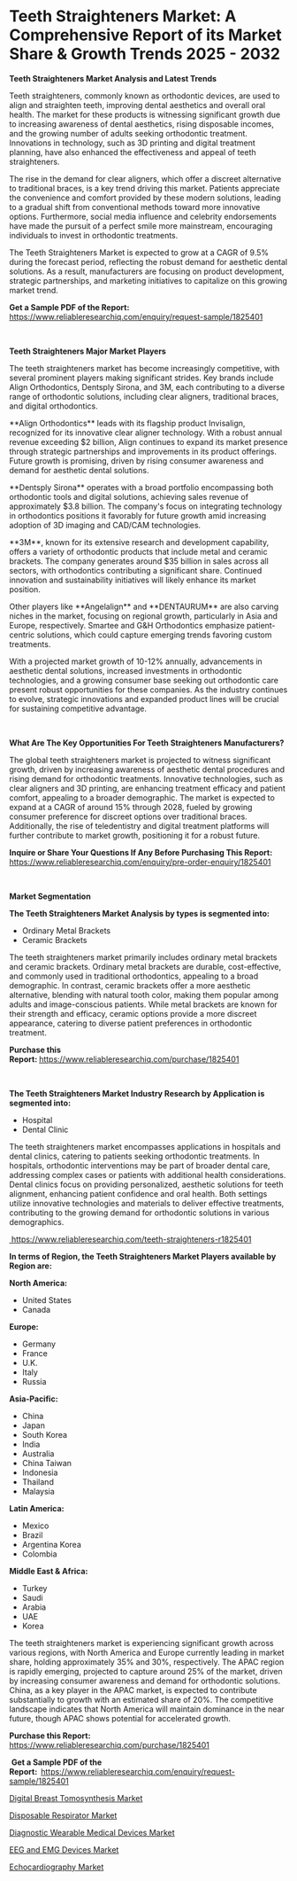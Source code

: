 <p><h1>Teeth Straighteners Market: A Comprehensive Report of its Market Share & Growth Trends 2025 - 2032</h1></p><p><strong>Teeth Straighteners Market Analysis and Latest Trends</strong></p>
<p><p>Teeth straighteners, commonly known as orthodontic devices, are used to align and straighten teeth, improving dental aesthetics and overall oral health. The market for these products is witnessing significant growth due to increasing awareness of dental aesthetics, rising disposable incomes, and the growing number of adults seeking orthodontic treatment. Innovations in technology, such as 3D printing and digital treatment planning, have also enhanced the effectiveness and appeal of teeth straighteners.</p><p>The rise in the demand for clear aligners, which offer a discreet alternative to traditional braces, is a key trend driving this market. Patients appreciate the convenience and comfort provided by these modern solutions, leading to a gradual shift from conventional methods toward more innovative options. Furthermore, social media influence and celebrity endorsements have made the pursuit of a perfect smile more mainstream, encouraging individuals to invest in orthodontic treatments.</p><p>The Teeth Straighteners Market is expected to grow at a CAGR of 9.5% during the forecast period, reflecting the robust demand for aesthetic dental solutions. As a result, manufacturers are focusing on product development, strategic partnerships, and marketing initiatives to capitalize on this growing market trend.</p></p>
<p><strong>Get a Sample PDF of the Report:&nbsp;</strong> <a href="https://www.reliableresearchiq.com/enquiry/request-sample/1825401?utm_campaign=1144&utm_medium=2&utm_source=Github&utm_content=ia&utm_term=03032025&utm_id=teeth-straighteners">https://www.reliableresearchiq.com/enquiry/request-sample/1825401</a></p>
<p>&nbsp;</p>
<p><strong>Teeth Straighteners Major Market Players</strong></p>
<p><p>The teeth straighteners market has become increasingly competitive, with several prominent players making significant strides. Key brands include Align Orthodontics, Dentsply Sirona, and 3M, each contributing to a diverse range of orthodontic solutions, including clear aligners, traditional braces, and digital orthodontics.</p><p>**Align Orthodontics** leads with its flagship product Invisalign, recognized for its innovative clear aligner technology. With a robust annual revenue exceeding $2 billion, Align continues to expand its market presence through strategic partnerships and improvements in its product offerings. Future growth is promising, driven by rising consumer awareness and demand for aesthetic dental solutions.</p><p>**Dentsply Sirona** operates with a broad portfolio encompassing both orthodontic tools and digital solutions, achieving sales revenue of approximately $3.8 billion. The company's focus on integrating technology in orthodontics positions it favorably for future growth amid increasing adoption of 3D imaging and CAD/CAM technologies.</p><p>**3M**, known for its extensive research and development capability, offers a variety of orthodontic products that include metal and ceramic brackets. The company generates around $35 billion in sales across all sectors, with orthodontics contributing a significant share. Continued innovation and sustainability initiatives will likely enhance its market position.</p><p>Other players like **Angelalign** and **DENTAURUM** are also carving niches in the market, focusing on regional growth, particularly in Asia and Europe, respectively. Smartee and G&H Orthodontics emphasize patient-centric solutions, which could capture emerging trends favoring custom treatments.</p><p>With a projected market growth of 10-12% annually, advancements in aesthetic dental solutions, increased investments in orthodontic technologies, and a growing consumer base seeking out orthodontic care present robust opportunities for these companies. As the industry continues to evolve, strategic innovations and expanded product lines will be crucial for sustaining competitive advantage.</p></p>
<p>&nbsp;</p>
<p><strong>What Are The Key Opportunities For Teeth Straighteners Manufacturers?</strong></p>
<p><p>The global teeth straighteners market is projected to witness significant growth, driven by increasing awareness of aesthetic dental procedures and rising demand for orthodontic treatments. Innovative technologies, such as clear aligners and 3D printing, are enhancing treatment efficacy and patient comfort, appealing to a broader demographic. The market is expected to expand at a CAGR of around 15% through 2028, fueled by growing consumer preference for discreet options over traditional braces. Additionally, the rise of teledentistry and digital treatment platforms will further contribute to market growth, positioning it for a robust future.</p></p>
<p><strong>Inquire or Share Your Questions If Any Before Purchasing This Report:</strong> <a href="https://www.reliableresearchiq.com/enquiry/pre-order-enquiry/1825401?utm_campaign=1144&utm_medium=2&utm_source=Github&utm_content=ia&utm_term=03032025&utm_id=teeth-straighteners">https://www.reliableresearchiq.com/enquiry/pre-order-enquiry/1825401</a></p>
<p>&nbsp;</p>
<p><strong>Market Segmentation</strong></p>
<p><strong>The Teeth Straighteners Market Analysis by types is segmented into:</strong></p>
<p><ul><li>Ordinary Metal Brackets</li><li>Ceramic Brackets</li></ul></p>
<p><p>The teeth straighteners market primarily includes ordinary metal brackets and ceramic brackets. Ordinary metal brackets are durable, cost-effective, and commonly used in traditional orthodontics, appealing to a broad demographic. In contrast, ceramic brackets offer a more aesthetic alternative, blending with natural tooth color, making them popular among adults and image-conscious patients. While metal brackets are known for their strength and efficacy, ceramic options provide a more discreet appearance, catering to diverse patient preferences in orthodontic treatment.</p></p>
<p><strong>Purchase this Report:&nbsp;</strong><a href="https://www.reliableresearchiq.com/purchase/1825401?utm_campaign=1144&utm_medium=2&utm_source=Github&utm_content=ia&utm_term=03032025&utm_id=teeth-straighteners">https://www.reliableresearchiq.com/purchase/1825401</a></p>
<p>&nbsp;</p>
<p><strong>The Teeth Straighteners Market Industry Research by Application is segmented into:</strong></p>
<p><ul><li>Hospital</li><li>Dental Clinic</li></ul></p>
<p><p>The teeth straighteners market encompasses applications in hospitals and dental clinics, catering to patients seeking orthodontic treatments. In hospitals, orthodontic interventions may be part of broader dental care, addressing complex cases or patients with additional health considerations. Dental clinics focus on providing personalized, aesthetic solutions for teeth alignment, enhancing patient confidence and oral health. Both settings utilize innovative technologies and materials to deliver effective treatments, contributing to the growing demand for orthodontic solutions in various demographics.</p></p>
<p><a href="https://www.reliableresearchiq.com/teeth-straighteners-r1825401?utm_campaign=1144&utm_medium=2&utm_source=Github&utm_content=ia&utm_term=03032025&utm_id=teeth-straighteners">&nbsp;https://www.reliableresearchiq.com/teeth-straighteners-r1825401</a></p>
<p><strong>In terms of Region, the Teeth Straighteners Market Players available by Region are:</strong></p>
<p>
    <p> <strong> North America: </strong>
        <ul>
            <li>United States</li>
            <li>Canada</li>
        </ul>
        </p> 
    <p> <strong> Europe: </strong>
        <ul>
            <li>Germany</li>
            <li>France</li>
            <li>U.K.</li>
            <li>Italy</li>
            <li>Russia</li>
        </ul>
        </p> 
    <p> <strong> Asia-Pacific: </strong>
        <ul>
            <li>China</li>
            <li>Japan</li>
            <li>South Korea</li>
            <li>India</li>
            <li>Australia</li>
            <li>China Taiwan</li>
            <li>Indonesia</li>
            <li>Thailand</li>
            <li>Malaysia</li>
        </ul>
        </p> 
    <p> <strong> Latin America: </strong>
        <ul>
            <li>Mexico</li>
            <li>Brazil</li>
            <li>Argentina Korea</li>
            <li>Colombia</li>
        </ul>
        </p> 
    <p> <strong> Middle East & Africa: </strong>
        <ul>
            <li>Turkey</li>
            <li>Saudi</li>
            <li>Arabia</li>
            <li>UAE</li>
            <li>Korea</li>
        </ul>
    </p>
    </p>
<p><p>The teeth straighteners market is experiencing significant growth across various regions, with North America and Europe currently leading in market share, holding approximately 35% and 30%, respectively. The APAC region is rapidly emerging, projected to capture around 25% of the market, driven by increasing consumer awareness and demand for orthodontic solutions. China, as a key player in the APAC market, is expected to contribute substantially to growth with an estimated share of 20%. The competitive landscape indicates that North America will maintain dominance in the near future, though APAC shows potential for accelerated growth.</p></p>
<p><strong>Purchase this Report: </strong><a href="https://www.reliableresearchiq.com/purchase/1825401?utm_campaign=1144&utm_medium=2&utm_source=Github&utm_content=ia&utm_term=03032025&utm_id=teeth-straighteners">https://www.reliableresearchiq.com/purchase/1825401</a></p>
<p>&nbsp;<strong>Get a Sample PDF of the Report:&nbsp;&nbsp;</strong><a href="https://www.reliableresearchiq.com/enquiry/request-sample/1825401?utm_campaign=1144&utm_medium=2&utm_source=Github&utm_content=ia&utm_term=03032025&utm_id=teeth-straighteners">https://www.reliableresearchiq.com/enquiry/request-sample/1825401</a></p>
<p><strong></strong></p>
<p><p><a href="https://github.com/ryanbell8967/Market-Research-Report-List-1/blob/main/digital-breast-tomosynthesis-market.md?utm_campaign=1144&utm_medium=2&utm_source=Github&utm_content=ia&utm_term=03032025&utm_id=teeth-straighteners">Digital Breast Tomosynthesis Market</a></p><p><a href="https://github.com/willjis/Market-Research-Report-List-1/blob/main/disposable-respirator-market.md?utm_campaign=1144&utm_medium=2&utm_source=Github&utm_content=ia&utm_term=03032025&utm_id=teeth-straighteners">Disposable Respirator Market</a></p><p><a href="https://github.com/yoshih12/Market-Research-Report-List-4/blob/main/diagnostic-wearable-medical-devices-market.md?utm_campaign=1144&utm_medium=2&utm_source=Github&utm_content=ia&utm_term=03032025&utm_id=teeth-straighteners">Diagnostic Wearable Medical Devices Market</a></p><p><a href="https://github.com/marlanamarvn/Market-Research-Report-List-1/blob/main/eeg-and-emg-devices-market.md?utm_campaign=1144&utm_medium=2&utm_source=Github&utm_content=ia&utm_term=03032025&utm_id=teeth-straighteners">EEG and EMG Devices Market</a></p><p><a href="https://github.com/mookiesville/Market-Research-Report-List-1/blob/main/echocardiography-market.md?utm_campaign=1144&utm_medium=2&utm_source=Github&utm_content=ia&utm_term=03032025&utm_id=teeth-straighteners">Echocardiography Market</a></p></p>